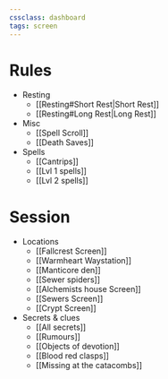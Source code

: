 ```yaml
---
cssclass: dashboard
tags: screen
---
```


# Rules
- Resting
	- [[Resting#Short Rest|Short Rest]]
	- [[Resting#Long Rest|Long Rest]]
- Misc
	- [[Spell Scroll]]
	- [[Death Saves]]
- Spells
	- [[Cantrips]]
	- [[Lvl 1 spells]]
	- [[Lvl 2 spells]]
# Session
- Locations
	- [[Fallcrest Screen]]
	- [[Warmheart Waystation]]
	- [[Manticore den]]
	- [[Sewer spiders]]
	- [[Alchemists house Screen]]
	- [[Sewers Screen]]
	- [[Crypt Screen]]
- Secrets & clues
	- [[All secrets]]
	- [[Rumours]]
	- [[Objects of devotion]]
	- [[Blood red clasps]]
	- [[Missing at the catacombs]]